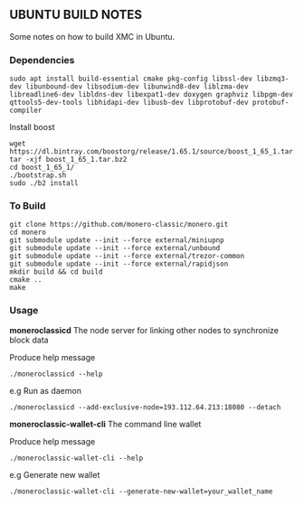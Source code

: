 ## UBUNTU BUILD NOTES
Some notes on how to build XMC in Ubuntu.

### Dependencies
```
sudo apt install build-essential cmake pkg-config libssl-dev libzmq3-dev libunbound-dev libsodium-dev libunwind8-dev liblzma-dev libreadline6-dev libldns-dev libexpat1-dev doxygen graphviz libpgm-dev qttools5-dev-tools libhidapi-dev libusb-dev libprotobuf-dev protobuf-compiler
```

Install boost
```
wget https://dl.bintray.com/boostorg/release/1.65.1/source/boost_1_65_1.tar.bz2
tar -xjf boost_1_65_1.tar.bz2
cd boost_1_65_1/
./bootstrap.sh
sudo ./b2 install
```

### To Build
```
git clone https://github.com/monero-classic/monero.git
cd monero
git submodule update --init --force external/miniupnp
git submodule update --init --force external/unbound
git submodule update --init --force external/trezor-common
git submodule update --init --force external/rapidjson
mkdir build && cd build
cmake ..
make
```

### Usage

**moneroclassicd** The node server for linking other nodes to synchronize block data 

Produce help message
```
./moneroclassicd --help
```

e.g Run as daemon 
```
./moneroclassicd --add-exclusive-node=193.112.64.213:18080 --detach
```

**moneroclassic-wallet-cli** The command line wallet

Produce help message
```
./moneroclassic-wallet-cli --help
```

e.g Generate new wallet
```
./moneroclassic-wallet-cli --generate-new-wallet=your_wallet_name
```

